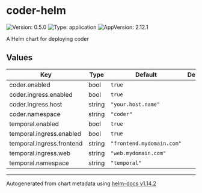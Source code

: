 # coder-helm

![Version: 0.5.0](https://img.shields.io/badge/Version-0.5.0-informational?style=flat-square) ![Type: application](https://img.shields.io/badge/Type-application-informational?style=flat-square) ![AppVersion: 2.12.1](https://img.shields.io/badge/AppVersion-2.12.1-informational?style=flat-square)

A Helm chart for deploying coder

## Values

| Key | Type | Default | Description |
|-----|------|---------|-------------|
| coder.enabled | bool | `true` |  |
| coder.ingress.enabled | bool | `true` |  |
| coder.ingress.host | string | `"your.host.name"` |  |
| coder.namespace | string | `"coder"` |  |
| temporal.enabled | bool | `true` |  |
| temporal.ingress.enabled | bool | `true` |  |
| temporal.ingress.frontend | string | `"frontend.mydomain.com"` |  |
| temporal.ingress.web | string | `"web.mydomain.com"` |  |
| temporal.namespace | string | `"temporal"` |  |

----------------------------------------------
Autogenerated from chart metadata using [helm-docs v1.14.2](https://github.com/norwoodj/helm-docs/releases/v1.14.2)
